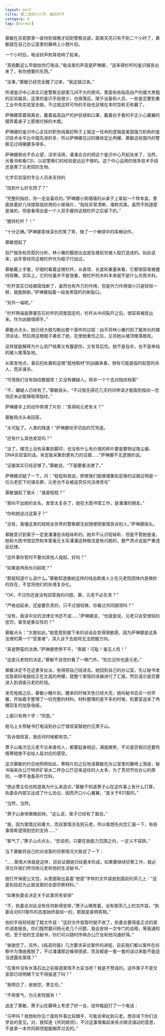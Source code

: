 ```yaml
---
layout: post
title: 第二百四十六节　最后环节
category: 6
tag: [normal]
---
```


慕敏在苏菀那里一直待到很晚才回到警察总部，距离天亮只有不到二个小时了，慕敏就在自己办公室里的藤椅上小憩片刻。

一个小时后，电话铃声刺耳地响了起来。

“真抱歉这么早就给你打电话，”电话里的声音是萨琳娜，“送来得栏杆的鉴识报告出来了，有你想要的东西。”

“没事，”慕敏已经完全醒了过来，“我这就过来。”

所谓鉴识中心其实只是警察总部里几间不大的房间，里面有些临高自产的傻大黑粗的实验器具，这里的鉴识手段很少，也很落后，限于设备和人员，一些鉴定要到重工业中央实验室去做。不过就这样可怜的手段也足够在本时空称王称霸了。

萨琳娜穿着隔离衣，戴着临高自产的护目镜和口罩，戴着白手套的手正小心翼翼的摆弄着桌子上那根烂掉的木棍。

萨琳娜的鉴识中心主任的职务纯属赶鸭子上架这一任命的逻辑是美国强力机构的鉴识技术水平比中国先进的多，所以萨琳娜见过的猪肯定比冉耀、慕敏这些国内的警察见过得猪要多得多。

萨琳娜倒也不负众望，活学活用，凑凑合合的把这个鉴识中心开起张来了，当然，光看书和看CSI，以前警察们的经验是远远不够的。这个中心运用的很多技术手段还是靠了元老院的生物、

化学实验室的专业人员来支持的

“找到什么好东西了？”

“完整的指纹，你一定会喜欢的。”萨琳娜小笑嘻嘻的从桌子上拿起一个样本盒，里面放着好几块提取指纹用的小玻璃片，“指纹非常清晰，堪称完美。虽然不知道那是谁的，但是看得出是一个人双手握持这根栏杆之后留下的。”

“握持栏杆？！”

“十分正确。”萨琳娜意味深长的笑了笑，做了一个棒球中的挥棒动作。

慕敏想起了

验尸报告和苏菀的分析。林小雅的腹部出血是坠楼前世被人殴打造成的。如此说来，凶手曾经将这根栏杆作为棍子行凶过。

慕敏戴上手套，仔细的看着这根栏杆，从直径、长度和重量来看，它都很容易被握持挥舞。实际上，它的份量并不是很重，做栏杆的木料本来就不是什么优质木料。

“栏杆其实已经被腐蚀断了，虽然也有外力的作用，但是外力作用很小只是轻轻一掰，就能掰断。”萨琳娜指着一段发黑腐朽的断裂口。

“另外一端呢。”

“栏杆两端是靠塞在石栏杆的洞里固定的，栏杆从中间裂开之后，很容易被拔出来。作为凶器很顺手。”

慕敏点点头，她已经大致勾勒出整个案件的过程：凶手将林小雅约到了服务社的楼顶谈话，然后用这根棍子袭击了她，在使她重伤之后，又将她从楼顶推落致死。

这样就能解释为什么验尸结果又有腹部伤，又有背后伤。她不是自杀，也不是单纯的被人推落坠地。

从案发地点，事后的处置和这根“就地取材”的凶器来看，很有可能是临时起意的杀人，而非谋杀。

“可惜我们没有指纹数据库！又没有嫌疑人。除非一个个去对指纹档案”

“不，嫌疑人已经有了。”慕敏摇头，“不过我先得花几天时间申请才能取到指纹―恐怕还未必能够取得指纹。”

萨琳娜手上的动作停滞了片刻：“真得和元老有关？”

慕敏用点头来回答。

“太可耻了。人类的残渣！”萨琳娜咬牙切齿的咒骂道。

“还有什么其他发现吗？”

“没了，楼顶上没有采集到脚印，也没有什么有价值的碎片要是要物证吸尘器、DNA实验室的话。肯定能采集到更有力的证据……”萨琳娜不无遗憾的说。

“证据其实已经足够了。”慕敏说，“下面要看法律了。”

萨琳娜迟疑了一下，问：“程程和我说，即使我们能够搜集到足够的证据证明是一位元老犯下的谋杀罪，元老也不会被追究任何法律责任”

慕敏皱起了眉头：“谁是程程？”

“我叫不出她的全名，发音太复杂了，她在大图书馆工作，是潘潘的朋友。”

“你和她说过这案子？”

“没有，我懂这里的规矩全世界的警察都无权随便把案情告诉别人。”萨琳娜摇头。

慕敏意识到案子一定是潘潘告诉程咏昕的。她并不认识程咏昕，但是不管她是谁，她和大图书馆显然和本案毫无关系潘潘这种做法是有问题的，要严肃点说是严重违反纪律。

“这件事你暂时不要向其他人提起，好吗？”

“如果是冉局长问起呢？”

“那就知道什么说什么。”慕敏知道像她这样的纯血欧美人士在元老院团体内是微妙的存在，不宜将他们的处境复杂化。

“OK，不过你还是没有回答我的问题，慕，元老不必负责？”

“严格说起来，还是要负责的，只不过很轻微，你看过共同纲领吗？”

“没有，我读中文的法律文书还不成……”萨琳娜说，“也就是说，元老只会受很轻的惩罚，甚至是象征性的？”

慕敏点头：“大致如此。”她意思到接下来的谈话会变得很敏感，因为萨琳娜是这条法律的第一个“受害者”，深入谈下去她将无法把握方向。

“真是野蛮的法律。”萨琳娜愤愤不平，“卑鄙！可耻！毫无人性！”

“这是元老院的决定。”慕敏不自觉的看了一眼门外，“别忘记你也是元老。”

慕敏决定不在这里多扯淡，免得把自己绕进去。她回到自己的办公室，先让秘书发加急密码电报给正在文昌的冉耀，就整个案情的进展进行了汇报，然后请示是否要进入到调查元老的阶段。

发完电报之后，慕敏小睡片刻。醒来的时候天色已经大亮，她叫秘书去买一份早餐，开始着手整理了一份完整的材料。材料整理的差不多的时候，机要室送来了冉耀回复的加急电报。

上面只有两个字：“同意。”

她马上关照秘书打电话到办公厅值班室替她约见萧子山。

“告诉值班室，我任何时候都有空。”

萧子山每次见元老不论来者何人，都要起身相迎，满面微笑，不论是否相识还要热情寒暄绝不会给人盐对应的感受。

这次慕敏的约见他照例如此，寒暄片刻之后他请慕敏在办公室里的藤椅上落座，秘书端来办公厅特供矿泉水二杯办公厅迎来送往的人太多，为了贯彻节俭办公的原则，一律不准备茶叶饮料。

“想必萧主任也知道我为什么来造访，”慕敏不知道萧子山在这件事上有什么打算，执委会内部又达成了什么协议，因而开口小心翼翼，“是关于831案的。”

“当然，当然。

”萧子山身体微微前倾，“这么说，案子已经有了眉目。”

“是。因为案情比较重大，而且案情涉及到元老，所以我想先向您汇报一下，有些事情希望得到您的支持……”

“客气了，”萧子山点点头，“您说吧，只要在我能力范围之内，一定义不容辞。”

当下慕敏将自己的对该案的侦察情况大致说了一下：

“……案情大体就是这样，目前证据链已经基本形成，如果要继续侦察工作，就必须允许我们传讯杨元老和他的生活秘书。”

她打开保密公文包，从里面取出盖着“绝密”字样的文件袋放到面前的茶几上：“这是到目前为止就该案的全部侦察材料。”

“如果执委会决定关于此案另有安排”

“不，执委会对此没有任何新得安排，”萧子山微笑着，没有取茶几上的文件袋，“执委会对831案件的态度始终是如一的，那就是查明真相。”

他的手指轻轻敲了敲文件袋：“这封文件我暂时就不收了，执委会要得是正式的案件调查报告。你们既然要问杨元老几个问题，我会安排一次专门的会晤，等我通知吧。至于他的生活秘书，你们可以随时传唤办公厅会和他沟通好得。”

“谢谢您了。另外，《临高时报》几次要求采访案件的进程，目前我们都以案件在侦察中为理由推脱了，不过潘潘那边催得很紧，而且都是一套一套的话过来能不能适当透露些案情？”

“在案件没有水落石出之前报道案情不大妥当吧？我是不赞成的。这件案子不是文宣部已经明确下文不得报道了吗？”

“我明白了，谢谢您，萧主任。”

“不用客气，为元老院服务！”

送走了慕敏，萧子山在藤椅上考虑了好一会，给仲裁庭打了一个电话：

“马甲吗？我想和你见个面有件事比较棘手，可能会牵扯到元老。想咨询下你们法学会的意见。对，我知道《共同纲领》，不过这事情看起来有点暗流涌动的意思，不是拿一本共同纲领就能糊弄过去的。”
